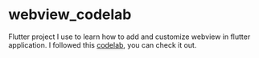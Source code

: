 # webview_codelab

Flutter project I use to learn how to add and customize webview in flutter application.
I followed this [codelab](https://codelabs.developers.google.com/codelabs/flutter-webview), you can check it out.